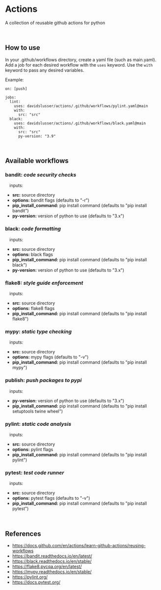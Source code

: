 # Actions
A collection of reusable github actions for python

<br/>

## How to use
In your .github/workflows directory, create a yaml file (such as main.yaml). Add a job for each desired workflow with the `uses` keyword. Use the `with` keyword to pass any desired variables.

Example:

```
on: [push]

jobs:
  lint:
    uses: davidslusser/actions/.github/workflows/pylint.yaml@main
    with:
      src: "src"
  black:
    uses: davidslusser/actions/.github/workflows/black.yaml@main
    with:
      src: "src"
      py-version: "3.9"
```

<br/>

## Available workflows

### bandit: *code security checks*
&emsp;inputs:
  - **src:** source directory
  - **options:** bandit flags (defaults to "-r")
  - **pip_install_command:** pip install command (defaults to "pip install bandit")
  - **py-version:** version of python to use (defaults to "3.x")

### black: *code formatting*
&emsp;inputs:
  - **src:** source directory
  - **options:** black flags
  - **pip_install_command:** pip install command (defaults to "pip install black")
  - **py-version:** version of python to use (defaults to "3.x")

### flake8: *style guide enforcement*
&emsp;inputs:
  - **src:** source directory
  - **options:** flake8 flags
  - **pip_install_command:** pip install command (defaults to "pip install flake8")

### mypy: *static type checking*
&emsp;inputs:
  - **src:** source directory
  - **options:** mypy flags (defaults to "-v")
  - **pip_install_command:** pip install command (defaults to "pip install mypy")

### publish: *push packages to pypi*
&emsp;inputs:
  - **py-version:** version of python to use (defaults to "3.x")
  - **pip_install_command:** pip install command (defaults to "pip install setuptools twine wheel")

### pylint: *static code analysis*
&emsp;inputs:
  - **src:** source directory
  - **options:** pylint flags
  - **pip_install_command:** pip install command (defaults to "pip install pylint")

### pytest: *test code runner*
&emsp;inputs:
  - **src:** source directory
  - **options:** pytest flags (defaults to "-v")
  - **pip_install_command:** pip install command (defaults to "pip install pytest")

<br/>

## References
- https://docs.github.com/en/actions/learn-github-actions/reusing-workflows
- https://bandit.readthedocs.io/en/latest/
- https://black.readthedocs.io/en/stable/
- https://flake8.pycqa.org/en/latest/
- https://mypy.readthedocs.io/en/stable/
- https://pylint.org/
- https://docs.pytest.org/
